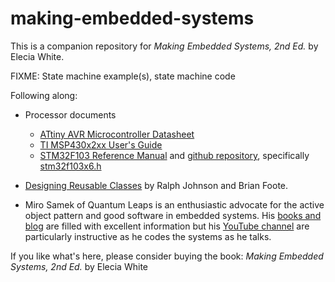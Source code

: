 # making-embedded-systems
This is a companion repository for _Making Embedded Systems, 2nd Ed._ by Elecia White. 


FIXME: State machine example(s), state machine code


Following along:
 * Processor documents
   * [ATtiny AVR Microcontroller Datasheet](../Ch4_IOTimers/Atmel-2586-AVR-8-bit-Microcontroller-ATtiny25-ATtiny45-ATtiny85_Datasheet.pdf)
   * [TI MSP430x2xx User's Guide](../Ch4_IOTimers/TI_MSP430x2xx_Users_Guide_slau144k.pdf)
   * [STM32F103 Reference Manual](../Ch4_IOTimers/stmicroelectrics-stm32f101xx-stm32f102xx-stm32f103xx-stm32f105xx-and-stm32f107xx-advanced-armbased-32bit-mcus.pdf) and [github repository](https://github.com/STMicroelectronics/STM32Cube_MCU_Overall_Offer), specifically [stm32f103x6.h](https://github.com/STMicroelectronics/cmsis_device_f1/blob/master/Include/stm32f103x6.h)


* [Designing Reusable Classes](https://www.researchgate.net/publication/215446177_Designing_Reusable_Classes) by Ralph Johnson and Brian Foote.
* Miro Samek of Quantum Leaps is an enthusiastic advocate for the active object pattern and good software in embedded systems. His [books and blog](https://www.state-machine.com/kb) are filled with excellent information but his [YouTube channel](https://www.youtube.com/channel/UCMGXFEew8I6gzjg3tWen4Gw) are particularly instructive as he codes the systems as he talks.



If you like what's here, please consider buying the book: _Making Embedded Systems, 2nd Ed._ by Elecia White